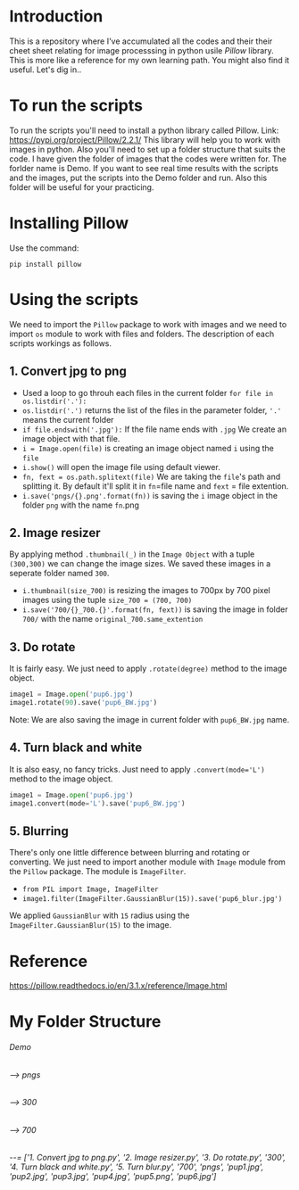 # Introduction

This is a repository where I've accumulated all the codes and their their cheet sheet relating for image processsing in python usile *Pillow* library. This is more like a reference for my own learning path. You might also find it useful. Let's dig in..

# To run the scripts

To run the scripts you'll need to install a python library called Pillow. Link: https://pypi.org/project/Pillow/2.2.1/ 
This library will help you to work with images in python. 
Also you'll need to set up a folder structure that suits the code. I have given the folder of images that the codes were written for. The forlder name is Demo. If you want to see real time results with the scripts and the images, put the scripts into the Demo folder and run. Also this folder will be useful for your practicing. 

# Installing Pillow

Use the command: 
```
pip install pillow
```
# Using the scripts

We need to import the ```Pillow``` package to work with images and we need to import ```os``` module to work with files and folders.
The description of each scripts workings as follows.

## 1. Convert jpg to png

+ Used a loop to go throuh each files in the current folder ```for file in os.listdir('.'):```
+ ```os.listdir('.')``` returns the list of the files in the parameter folder, ```'.'``` means the current folder
+ ```if file.endswith('.jpg'):``` If the file name ends with ```.jpg``` We create an image object with that file. 
+ ```i = Image.open(file)``` is creating an image object named ```i``` using the ```file```
+ ```i.show()``` will open the image file using default viewer.
+ ```fn, fext = os.path.splitext(file)``` We are taking the ```file```'s path and splitting it. By default it'll split it in ```fn```=file name and ```fext``` = file extention.
+ ```i.save('pngs/{}.png'.format(fn))``` is saving the ```i``` image object in the folder ```png``` with the name ```fn```.png


## 2. Image resizer
By applying method ```.thumbnail(_)``` in the ```Image Object``` with a tuple ```(300,300)``` we can change the image sizes. We saved these images in a seperate folder named ```300```. 
+ ```i.thumbnail(size_700)``` is resizing the images to 700px by 700 pixel images using the tuple ```size_700 = (700, 700)```
+ ```i.save('700/{}_700.{}'.format(fn, fext))``` is saving the image in folder ```700/``` with the name ```original_700.same_extention```

## 3. Do rotate
It is fairly easy. We just need to apply ```.rotate(degree)``` method to the image object.
```python
image1 = Image.open('pup6.jpg')
image1.rotate(90).save('pup6_BW.jpg')
```
Note: We are also saving the image in current folder with ```pup6_BW.jpg``` name.
## 4. Turn black and white
It is also easy, no fancy tricks. Just need to apply ```.convert(mode='L')``` method to the image object.
```python
image1 = Image.open('pup6.jpg')
image1.convert(mode='L').save('pup6_BW.jpg')
```

## 5. Blurring
There's only one little difference between blurring and rotating or converting. We just need to import another module with ```Image``` module from the ```Pillow``` package. The module is ```ImageFilter```.

+ ```from PIL import Image, ImageFilter```
+ ```image1.filter(ImageFilter.GaussianBlur(15)).save('pup6_blur.jpg')```

We applied ```GaussianBlur``` with ```15``` radius using the ```ImageFilter.GaussianBlur(15)``` to the image.

# Reference
https://pillow.readthedocs.io/en/3.1.x/reference/Image.html

# My Folder Structure

###### Demo
###### --> pngs
###### --> 300
###### --> 700
###### --= ['1. Convert jpg to png.py', '2. Image resizer.py', '3. Do rotate.py', '300', '4. Turn black and white.py', '5. Turn blur.py', '700', 'pngs', 'pup1.jpg', 'pup2.jpg', 'pup3.jpg', 'pup4.jpg', 'pup5.png', 'pup6.jpg']

